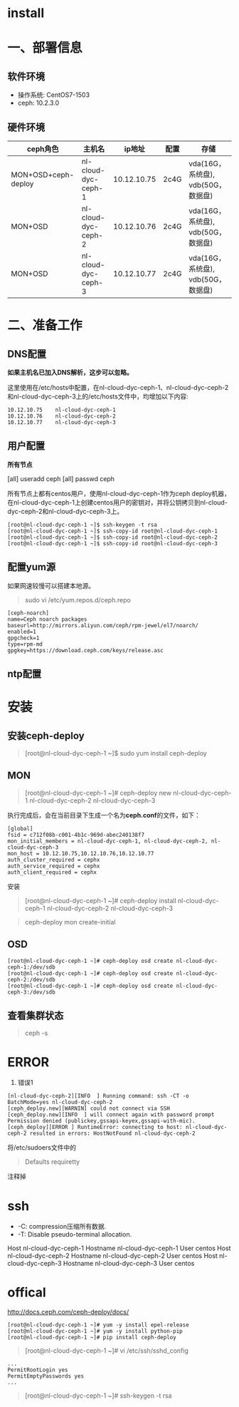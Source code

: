 # install

# 一、部署信息
## 软件环境

* 操作系统: CentOS7-1503
* ceph: 10.2.3.0


## 硬件环境

| ceph角色 | 主机名  | ip地址  | 配置 | 存储
| -------|---------|-----|---------------|--------------
| MON+OSD+ceph-deploy | nl-cloud-dyc-ceph-1 | 10.12.10.75 | 2c4G | vda(16G，系统盘), vdb(50G，数据盘)
| MON+OSD | nl-cloud-dyc-ceph-2 | 10.12.10.76 | 2c4G | vda(16G，系统盘), vdb(50G，数据盘)
| MON+OSD | nl-cloud-dyc-ceph-3 | 10.12.10.77 | 2c4G | vda(16G，系统盘), vdb(50G，数据盘)



# 二、准备工作
## DNS配置
**如果主机名已加入DNS解析，这步可以忽略。**  

这里使用在/etc/hosts中配置，在nl-cloud-dyc-ceph-1、nl-cloud-dyc-ceph-2和nl-cloud-dyc-ceph-3上的/etc/hosts文件中，均增加以下内容:  

```
10.12.10.75    nl-cloud-dyc-ceph-1
10.12.10.76    nl-cloud-dyc-ceph-2
10.12.10.77    nl-cloud-dyc-ceph-3
```


## 用户配置

**所有节点**


[all] useradd ceph
[all] passwd ceph



所有节点上都有centos用户，使用nl-cloud-dyc-ceph-1作为ceph deploy机器，在nl-cloud-dyc-ceph-1上创建centos用户的密钥对，并将公钥拷贝到nl-cloud-dyc-ceph-2和nl-cloud-dyc-ceph-3上。  

```
[root@nl-cloud-dyc-ceph-1 ~]$ ssh-keygen -t rsa
[root@nl-cloud-dyc-ceph-1 ~]$ ssh-copy-id root@nl-cloud-dyc-ceph-1
[root@nl-cloud-dyc-ceph-1 ~]$ ssh-copy-id root@nl-cloud-dyc-ceph-2
[root@nl-cloud-dyc-ceph-1 ~]$ ssh-copy-id root@nl-cloud-dyc-ceph-3
```

## 配置yum源
如果网速较慢可以搭建本地源。  

> sudo vi /etc/yum.repos.d/ceph.repo

```
[ceph-noarch]
name=Ceph noarch packages
baseurl=http://mirrors.aliyun.com/ceph/rpm-jewel/el7/noarch/
enabled=1
gpgcheck=1
type=rpm-md
gpgkey=https://download.ceph.com/keys/release.asc
```

## ntp配置



# 安装
## 安装ceph-deploy
> [root@nl-cloud-dyc-ceph-1 ~]$ sudo yum install ceph-deploy

## MON
> [root@nl-cloud-dyc-ceph-1 ~]# ceph-deploy new nl-cloud-dyc-ceph-1 nl-cloud-dyc-ceph-2 nl-cloud-dyc-ceph-3

执行完成后，会在当前目录下生成一个名为**ceph.conf**的文件，如下：  

```
[global]
fsid = c712f08b-c001-4b1c-969d-abec240138f7
mon_initial_members = nl-cloud-dyc-ceph-1, nl-cloud-dyc-ceph-2, nl-cloud-dyc-ceph-3
mon_host = 10.12.10.75,10.12.10.76,10.12.10.77
auth_cluster_required = cephx
auth_service_required = cephx
auth_client_required = cephx
```


安装

> [root@nl-cloud-dyc-ceph-1 ~]# ceph-deploy install nl-cloud-dyc-ceph-1 nl-cloud-dyc-ceph-2 nl-cloud-dyc-ceph-3

> ceph-deploy mon create-initial


## OSD


```
[root@nl-cloud-dyc-ceph-1 ~]# ceph-deploy osd create nl-cloud-dyc-ceph-1:/dev/sdb
[root@nl-cloud-dyc-ceph-1 ~]# ceph-deploy osd create nl-cloud-dyc-ceph-2:/dev/sdb
[root@nl-cloud-dyc-ceph-1 ~]# ceph-deploy osd create nl-cloud-dyc-ceph-3:/dev/sdb
```

## 查看集群状态
> ceph -s





# ERROR
1. 错误1

```
[nl-cloud-dyc-ceph-2][INFO  ] Running command: ssh -CT -o BatchMode=yes nl-cloud-dyc-ceph-2
[ceph_deploy.new][WARNIN] could not connect via SSH
[ceph_deploy.new][INFO  ] will connect again with password prompt
Permission denied (publickey,gssapi-keyex,gssapi-with-mic).
[ceph_deploy][ERROR ] RuntimeError: connecting to host: nl-cloud-dyc-ceph-2 resulted in errors: HostNotFound nl-cloud-dyc-ceph-2
```

将/etc/sudoers文件中的  

> Defaults    requiretty

注释掉



# ssh
* -C: compression压缩所有数据.
* -T: Disable pseudo-terminal allocation.





Host nl-cloud-dyc-ceph-1
    Hostname nl-cloud-dyc-ceph-1
    User centos
Host nl-cloud-dyc-ceph-2
    Hostname nl-cloud-dyc-ceph-2
    User centos
Host nl-cloud-dyc-ceph-3
    Hostname nl-cloud-dyc-ceph-3
    User centos







# offical
http://docs.ceph.com/ceph-deploy/docs/

```
[root@nl-cloud-dyc-ceph-1 ~]# yum -y install epel-release
[root@nl-cloud-dyc-ceph-1 ~]# yum -y install python-pip
[root@nl-cloud-dyc-ceph-1 ~]# pip install ceph-deploy
```

> [root@nl-cloud-dyc-ceph-1 ~]# vi /etc/ssh/sshd_config

```
...
PermitRootLogin yes
PermitEmptyPasswords yes
...
```


> [root@nl-cloud-dyc-ceph-1 ~]# ssh-keygen -t rsa

















